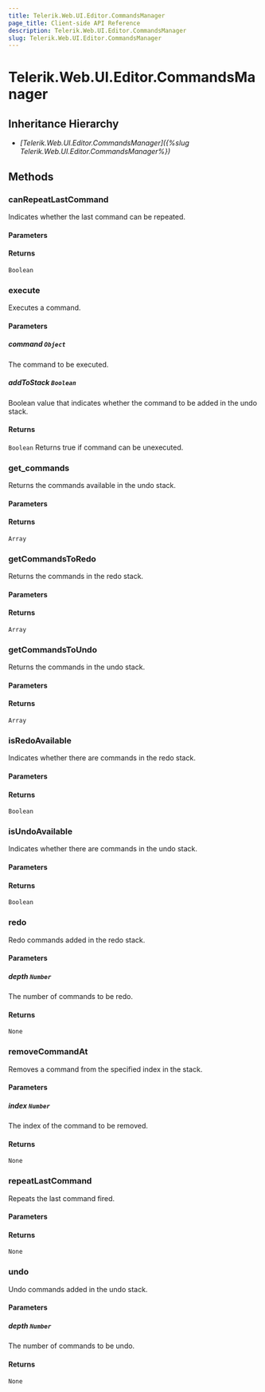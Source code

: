 ```yaml
---
title: Telerik.Web.UI.Editor.CommandsManager
page_title: Client-side API Reference
description: Telerik.Web.UI.Editor.CommandsManager
slug: Telerik.Web.UI.Editor.CommandsManager
---
```


# Telerik.Web.UI.Editor.CommandsManager

## Inheritance Hierarchy

* *[Telerik.Web.UI.Editor.CommandsManager]({%slug Telerik.Web.UI.Editor.CommandsManager%})*


## Methods

### canRepeatLastCommand

Indicates whether the last command can be repeated. 

#### Parameters

#### Returns

`Boolean`

### execute

Executes a command.

#### Parameters

##### command `Object`

The command to be executed. 

##### addToStack `Boolean`

Boolean value that indicates whether the command to be added in the undo stack.

#### Returns

`Boolean` Returns true if command can be unexecuted. 

### get_commands

Returns the commands available in the undo stack.  

#### Parameters

#### Returns

`Array` 

### getCommandsToRedo

Returns the commands in the redo stack.

#### Parameters

#### Returns

`Array`

### getCommandsToUndo

Returns the commands in the undo stack.

#### Parameters

#### Returns

`Array`

### isRedoAvailable

Indicates whether there are commands in the redo stack.

#### Parameters

#### Returns

`Boolean`

### isUndoAvailable

Indicates whether there are commands in the undo stack.

#### Parameters

#### Returns

`Boolean`

### redo

Redo commands added in the redo stack.

#### Parameters

##### depth `Number` 

The number of commands to be redo.

#### Returns

`None`

### removeCommandAt

Removes a command from the specified index in the stack. 

#### Parameters

##### index `Number` 

The index of the command to be removed.

#### Returns

`None`

### repeatLastCommand

Repeats the last command fired. 

#### Parameters

#### Returns

`None`
### undo

Undo commands added in the undo stack.

#### Parameters

##### depth `Number` 

The number of commands to be undo.

#### Returns

`None` 


